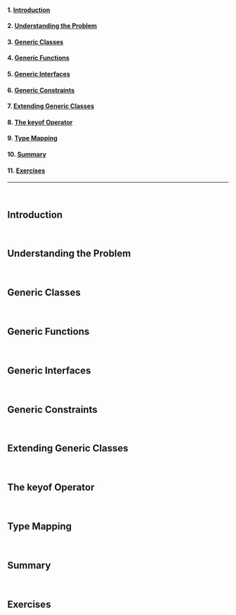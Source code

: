 #### 1. [Introduction](#1)

#### 2. [Understanding the Problem](#2)

#### 3. [Generic Classes](#3)

#### 4. [Generic Functions](#4)

#### 5. [Generic Interfaces](#5)

#### 6. [Generic Constraints](#6)

#### 7. [Extending Generic Classes](#7)

#### 8. [The keyof Operator](#8)

#### 9. [Type Mapping](#9)

#### 10. [Summary](#10)

#### 11. [Exercises](#11)

---

<br>

## Introduction<a id='1'></a>

<br>

## Understanding the Problem<a id='2'></a>

<br>

## Generic Classes<a id='3'></a>

<br>

## Generic Functions<a id='4'></a>

<br>

## Generic Interfaces<a id='5'></a>

<br>

## Generic Constraints<a id='6'></a>

<br>

## Extending Generic Classes<a id='7'></a>

<br>

## The keyof Operator<a id='8'></a>

<br>

## Type Mapping<a id='9'></a>

<br>

## Summary<a id='10'></a>

<br>

## Exercises<a id='11'></a>

<br>
